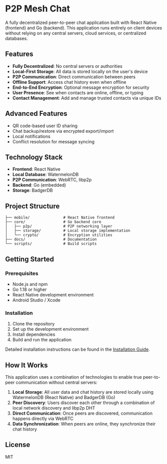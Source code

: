 # P2P Mesh Chat

A fully decentralized peer-to-peer chat application built with React Native (frontend) and Go (backend). This application runs entirely on client devices without relying on any central servers, cloud services, or centralized databases.

## Features

- **Fully Decentralized**: No central servers or authorities
- **Local-First Storage**: All data is stored locally on the user's device
- **P2P Communication**: Direct communication between peers
- **Offline Support**: Access chat history even when offline
- **End-to-End Encryption**: Optional message encryption for security
- **User Presence**: See when contacts are online, offline, or typing
- **Contact Management**: Add and manage trusted contacts via unique IDs

## Advanced Features

- QR code-based user ID sharing
- Chat backup/restore via encrypted export/import
- Local notifications
- Conflict resolution for message syncing

## Technology Stack

- **Frontend**: React Native
- **Local Database**: WatermelonDB
- **P2P Communication**: WebRTC, libp2p
- **Backend**: Go (embedded)
- **Storage**: BadgerDB

## Project Structure

```
├── mobile/               # React Native frontend
├── core/                 # Go backend core
│   ├── p2p/              # P2P networking layer
│   ├── storage/          # Local storage implementation
│   └── crypto/           # Encryption utilities
├── docs/                 # Documentation
└── scripts/              # Build scripts
```

## Getting Started

### Prerequisites

- Node.js and npm
- Go 1.18 or higher
- React Native development environment
- Android Studio / Xcode

### Installation

1. Clone the repository
2. Set up the development environment
3. Install dependencies
4. Build and run the application

Detailed installation instructions can be found in the [Installation Guide](docs/INSTALL.md).

## How It Works

This application uses a combination of technologies to enable true peer-to-peer communication without central servers:

1. **Local Storage**: All user data and chat history are stored locally using WatermelonDB (React Native) and BadgerDB (Go)
2. **Peer Discovery**: Users discover each other through a combination of local network discovery and libp2p DHT
3. **Direct Communication**: Once peers are discovered, communication happens directly via WebRTC
4. **Data Synchronization**: When peers are online, they synchronize their chat history

## License

MIT
